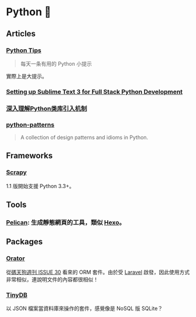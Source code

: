 # Python 🐍

## Articles

### [Python Tips](https://github.com/rainyear/pytips)

> 每天一条有用的 Python 小提示

實際上是大提示。

### [Setting up Sublime Text 3 for Full Stack Python Development](https://realpython.com/blog/python/setting-up-sublime-text-3-for-full-stack-python-development/)

### [深入理解Python类库引入机制](https://github.com/Liuchang0812/slides/blob/master/pycon2015cn/README.md)

### [python-patterns](https://github.com/faif/python-patterns)

> A collection of design patterns and idioms in Python.

## Frameworks

### [Scrapy](http://scrapy.org/)

1.1 版開始支援 Python 3.3+。

## Tools

### [Pelican](http://docs.getpelican.com/): 生成靜態網頁的工具，類似 [Hexo](https://hexo.io/)。

## Packages

### [Orator](https://orator-orm.com/)

從[碼天狗週刊 ISSUE 30](http://weekly.codetengu.com/issues/30#start) 看來的 ORM 套件。由於受 [Laravel](https://laravel.com/) 啟發，因此使用方式非常相似，連說明文件的內容都很相似！

### [TinyDB](https://tinydb.readthedocs.org/)

以 JSON 檔案當資料庫來操作的套件，感覺像是 NoSQL 版 SQLite？
